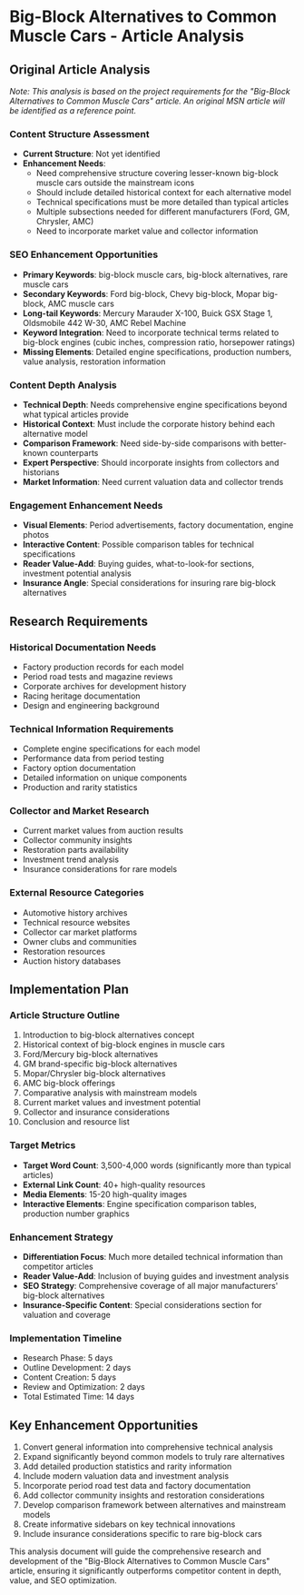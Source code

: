 # Big-Block Alternatives to Common Muscle Cars - Article Analysis

## Original Article Analysis
*Note: This analysis is based on the project requirements for the "Big-Block Alternatives to Common Muscle Cars" article. An original MSN article will be identified as a reference point.*

### Content Structure Assessment
- **Current Structure**: Not yet identified
- **Enhancement Needs**: 
  - Need comprehensive structure covering lesser-known big-block muscle cars outside the mainstream icons
  - Should include detailed historical context for each alternative model
  - Technical specifications must be more detailed than typical articles
  - Multiple subsections needed for different manufacturers (Ford, GM, Chrysler, AMC)
  - Need to incorporate market value and collector information

### SEO Enhancement Opportunities
- **Primary Keywords**: big-block muscle cars, big-block alternatives, rare muscle cars
- **Secondary Keywords**: Ford big-block, Chevy big-block, Mopar big-block, AMC muscle cars
- **Long-tail Keywords**: Mercury Marauder X-100, Buick GSX Stage 1, Oldsmobile 442 W-30, AMC Rebel Machine
- **Keyword Integration**: Need to incorporate technical terms related to big-block engines (cubic inches, compression ratio, horsepower ratings)
- **Missing Elements**: Detailed engine specifications, production numbers, value analysis, restoration information

### Content Depth Analysis
- **Technical Depth**: Needs comprehensive engine specifications beyond what typical articles provide
- **Historical Context**: Must include the corporate history behind each alternative model
- **Comparison Framework**: Need side-by-side comparisons with better-known counterparts
- **Expert Perspective**: Should incorporate insights from collectors and historians
- **Market Information**: Need current valuation data and collector trends

### Engagement Enhancement Needs
- **Visual Elements**: Period advertisements, factory documentation, engine photos
- **Interactive Content**: Possible comparison tables for technical specifications
- **Reader Value-Add**: Buying guides, what-to-look-for sections, investment potential analysis
- **Insurance Angle**: Special considerations for insuring rare big-block alternatives

## Research Requirements

### Historical Documentation Needs
- Factory production records for each model
- Period road tests and magazine reviews
- Corporate archives for development history
- Racing heritage documentation
- Design and engineering background

### Technical Information Requirements
- Complete engine specifications for each model
- Performance data from period testing
- Factory option documentation
- Detailed information on unique components
- Production and rarity statistics

### Collector and Market Research
- Current market values from auction results
- Collector community insights
- Restoration parts availability
- Investment trend analysis
- Insurance considerations for rare models

### External Resource Categories
- Automotive history archives
- Technical resource websites
- Collector car market platforms
- Owner clubs and communities
- Restoration resources
- Auction history databases

## Implementation Plan

### Article Structure Outline
1. Introduction to big-block alternatives concept
2. Historical context of big-block engines in muscle cars
3. Ford/Mercury big-block alternatives
4. GM brand-specific big-block alternatives
5. Mopar/Chrysler big-block alternatives
6. AMC big-block offerings
7. Comparative analysis with mainstream models
8. Current market values and investment potential
9. Collector and insurance considerations
10. Conclusion and resource list

### Target Metrics
- **Target Word Count**: 3,500-4,000 words (significantly more than typical articles)
- **External Link Count**: 40+ high-quality resources
- **Media Elements**: 15-20 high-quality images
- **Interactive Elements**: Engine specification comparison tables, production number graphics

### Enhancement Strategy
- **Differentiation Focus**: Much more detailed technical information than competitor articles
- **Reader Value-Add**: Inclusion of buying guides and investment analysis
- **SEO Strategy**: Comprehensive coverage of all major manufacturers' big-block alternatives
- **Insurance-Specific Content**: Special considerations section for valuation and coverage

### Implementation Timeline
- Research Phase: 5 days
- Outline Development: 2 days
- Content Creation: 5 days
- Review and Optimization: 2 days
- Total Estimated Time: 14 days

## Key Enhancement Opportunities
1. Convert general information into comprehensive technical analysis
2. Expand significantly beyond common models to truly rare alternatives
3. Add detailed production statistics and rarity information
4. Include modern valuation data and investment analysis
5. Incorporate period road test data and factory documentation
6. Add collector community insights and restoration considerations
7. Develop comparison framework between alternatives and mainstream models
8. Create informative sidebars on key technical innovations
9. Include insurance considerations specific to rare big-block cars

This analysis document will guide the comprehensive research and development of the "Big-Block Alternatives to Common Muscle Cars" article, ensuring it significantly outperforms competitor content in depth, value, and SEO optimization.
